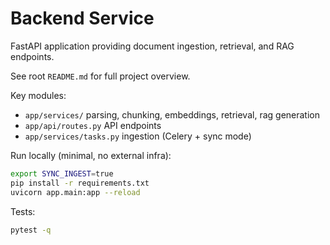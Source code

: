 # Backend Service

FastAPI application providing document ingestion, retrieval, and RAG endpoints.

See root `README.md` for full project overview.

Key modules:
- `app/services/` parsing, chunking, embeddings, retrieval, rag generation
- `app/api/routes.py` API endpoints
- `app/services/tasks.py` ingestion (Celery + sync mode)

Run locally (minimal, no external infra):
```bash
export SYNC_INGEST=true
pip install -r requirements.txt
uvicorn app.main:app --reload
```

Tests:
```bash
pytest -q
```
